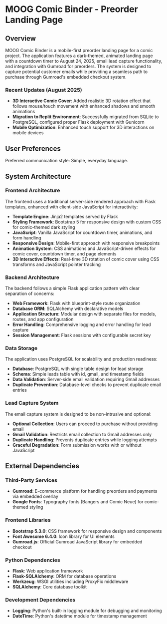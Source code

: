 # MOOG Comic Binder - Preorder Landing Page

## Overview

MOOG Comic Binder is a mobile-first preorder landing page for a comic project. The application features a dark-themed, animated landing page with a countdown timer to August 24, 2025, email lead capture functionality, and integration with Gumroad for preorders. The system is designed to capture potential customer emails while providing a seamless path to purchase through Gumroad's embedded checkout system.

### Recent Updates (August 2025)
- **3D Interactive Comic Cover**: Added realistic 3D rotation effect that follows mouse/touch movement with enhanced shadows and smooth animations
- **Migration to Replit Environment**: Successfully migrated from SQLite to PostgreSQL, configured proper Flask deployment with Gunicorn
- **Mobile Optimization**: Enhanced touch support for 3D interactions on mobile devices

## User Preferences

Preferred communication style: Simple, everyday language.

## System Architecture

### Frontend Architecture
The frontend uses a traditional server-side rendered approach with Flask templates, enhanced with client-side JavaScript for interactivity:

- **Template Engine**: Jinja2 templates served by Flask
- **Styling Framework**: Bootstrap 5 for responsive design with custom CSS for comic-themed dark styling
- **JavaScript**: Vanilla JavaScript for countdown timer, animations, and form handling
- **Responsive Design**: Mobile-first approach with responsive breakpoints
- **Animation System**: CSS animations and JavaScript-driven effects for comic cover, countdown timer, and page elements
- **3D Interactive Effects**: Real-time 3D rotation of comic cover using CSS transforms and JavaScript pointer tracking

### Backend Architecture
The backend follows a simple Flask application pattern with clear separation of concerns:

- **Web Framework**: Flask with blueprint-style route organization
- **Database ORM**: SQLAlchemy with declarative models
- **Application Structure**: Modular design with separate files for models, routes, and app configuration
- **Error Handling**: Comprehensive logging and error handling for lead capture
- **Session Management**: Flask sessions with configurable secret key

### Data Storage
The application uses PostgreSQL for scalability and production readiness:

- **Database**: PostgreSQL with single table design for lead storage
- **Schema**: Simple leads table with id, gmail, and timestamp fields
- **Data Validation**: Server-side email validation requiring Gmail addresses
- **Duplicate Prevention**: Database-level checks to prevent duplicate email entries

### Lead Capture System
The email capture system is designed to be non-intrusive and optional:

- **Optional Collection**: Users can proceed to purchase without providing email
- **Gmail Validation**: Restricts email collection to Gmail addresses only
- **Duplicate Handling**: Prevents duplicate entries while logging attempts
- **Graceful Degradation**: Form submission works with or without JavaScript

## External Dependencies

### Third-Party Services
- **Gumroad**: E-commerce platform for handling preorders and payments via embedded overlay
- **Google Fonts**: Typography fonts (Bangers and Comic Neue) for comic-themed styling

### Frontend Libraries
- **Bootstrap 5.3.0**: CSS framework for responsive design and components
- **Font Awesome 6.4.0**: Icon library for UI elements
- **Gumroad.js**: Official Gumroad JavaScript library for embedded checkout

### Python Dependencies
- **Flask**: Web application framework
- **Flask-SQLAlchemy**: ORM for database operations
- **Werkzeug**: WSGI utilities including ProxyFix middleware
- **SQLAlchemy**: Core database toolkit

### Development Dependencies
- **Logging**: Python's built-in logging module for debugging and monitoring
- **DateTime**: Python's datetime module for timestamp management